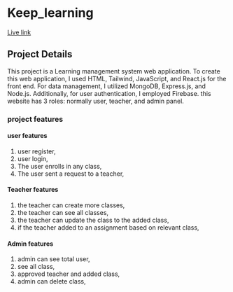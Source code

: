 # Keep_learning
[Live link ](https://keep-lerning-clint.vercel.app/) 

## Project Details
This project is a Learning management system web application. To create this web application, I used HTML, Tailwind, JavaScript, and React.js for the front end. For data management, I utilized MongoDB, Express.js, and Node.js. Additionally, for user authentication, I employed Firebase. this website has 3 roles: normally user, teacher, and admin panel.

### project features 

#### user features

 1. user register,
 2. user login,
 3. The user enrolls in any class,
 4. The user sent a request to a teacher,
    
 #### Teacher features
 
 1. the teacher can create more classes,
 2. the teacher can see all classes,
 3. the teacher can update the class to the added class,
 4. if the teacher added to an assignment based on relevant class,

#### Admin features

1. admin can see total user,
2. see all class,
3. approved teacher and added class,
4. admin can delete class,

